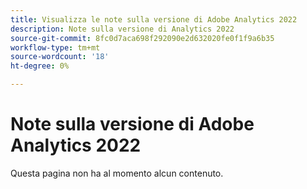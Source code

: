 ```yaml
---
title: Visualizza le note sulla versione di Adobe Analytics 2022
description: Note sulla versione di Analytics 2022
source-git-commit: 8fc0d7aca698f292090e2d632020fe0f1f9a6b35
workflow-type: tm+mt
source-wordcount: '18'
ht-degree: 0%

---
```



# Note sulla versione di Adobe Analytics 2022

Questa pagina non ha al momento alcun contenuto.
